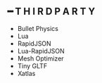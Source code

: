 ## ━ T H I R D  P A R T Y
  * Bullet Physics
  * Lua
  * RapidJSON
  * Lua-RapidJSON
  * Mesh Optimizer
  * Tiny GLTF
  * Xatlas